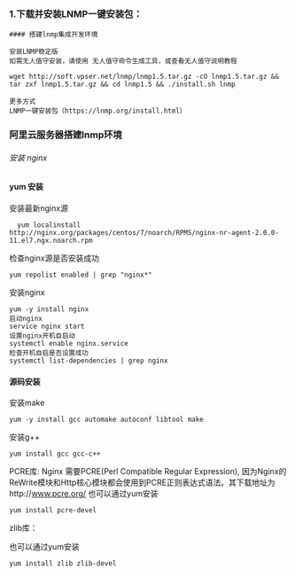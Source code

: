 ### 1.下载并安装LNMP一键安装包：

```
#### 搭建lnmp集成开发环境

安装LNMP稳定版
如需无人值守安装，请使用 无人值守命令生成工具，或查看无人值守说明教程

wget http://soft.vpser.net/lnmp/lnmp1.5.tar.gz -cO lnmp1.5.tar.gz && tar zxf lnmp1.5.tar.gz && cd lnmp1.5 && ./install.sh lnmp

更多方式
LNMP一键安装包（https://lnmp.org/install.html）

```

### 阿里云服务器搭建lnmp环境

###### 安装 nginx
 #### yum 安装

安装最新nginx源
```
  yum localinstall http://nginx.org/packages/centos/7/noarch/RPMS/nginx-nr-agent-2.0.0-11.el7.ngx.noarch.rpm
```
检查nginx源是否安装成功
```
yum repolist enabled | grep "nginx*"

```
安装nginx
```
yum -y install nginx
启动nginx
service nginx start
设置nginx开机自启动
systemctl enable nginx.service
检查开机自启是否设置成功
systemctl list-dependencies | grep nginx
```
#### 源码安装
 安装make
 ```
 yum -y install gcc automake autoconf libtool make
 ```
 安装g++
 ```
 yum install gcc gcc-c++
 ```
 PCRE库:
 Nginx 需要PCRE(Perl Compatible Regular Expression), 因为Nginx的ReWrite模块和Http核心模块都会使用到PCRE正则表达式语法。其下载地址为http://www.pcre.org/
 也可以通过yum安装
 
 ```
 yum install pcre-devel
 ```
 zlib库：
 
 也可以通过yum安装
 ```
 yum install zlib zlib-devel
 ```
